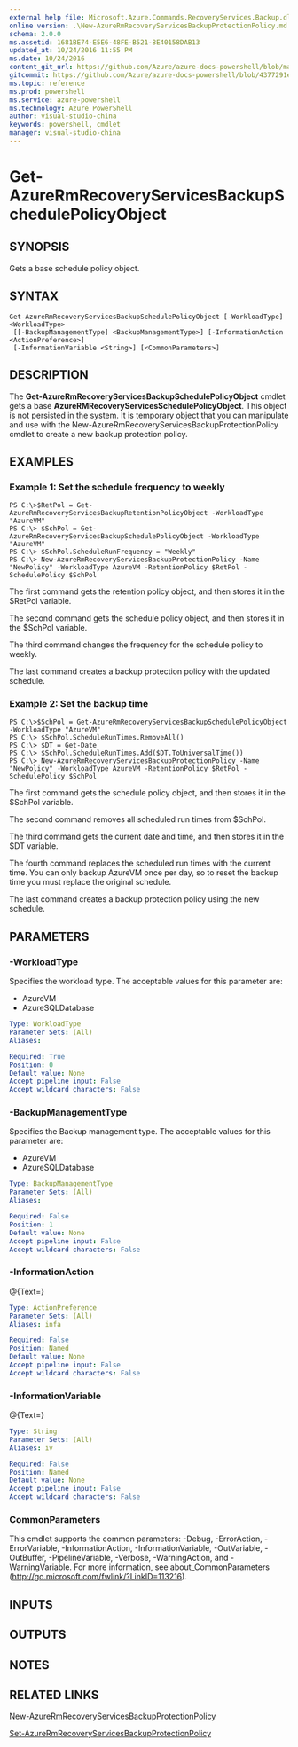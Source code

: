 ```yaml
---
external help file: Microsoft.Azure.Commands.RecoveryServices.Backup.dll-Help.xml
online version: .\New-AzureRmRecoveryServicesBackupProtectionPolicy.md
schema: 2.0.0
ms.assetid: 1681BE74-E5E6-48FE-B521-8E40158DAB13
updated_at: 10/24/2016 11:55 PM
ms.date: 10/24/2016
content_git_url: https://github.com/Azure/azure-docs-powershell/blob/master/azureps-cmdlets-docs/ResourceManager/AzureRM.RecoveryServices.Backup/v2.1.0/Get-AzureRmRecoveryServicesBackupSchedulePolicyObject.md
gitcommit: https://github.com/Azure/azure-docs-powershell/blob/4377291ee360e58e2c1c5d644155daf6a0279055/azureps-cmdlets-docs/ResourceManager/AzureRM.RecoveryServices.Backup/v2.1.0/Get-AzureRmRecoveryServicesBackupSchedulePolicyObject.md
ms.topic: reference
ms.prod: powershell
ms.service: azure-powershell
ms.technology: Azure PowerShell
author: visual-studio-china
keywords: powershell, cmdlet
manager: visual-studio-china
---
```


# Get-AzureRmRecoveryServicesBackupSchedulePolicyObject

## SYNOPSIS
Gets a base schedule policy object.

## SYNTAX

```
Get-AzureRmRecoveryServicesBackupSchedulePolicyObject [-WorkloadType] <WorkloadType>
 [[-BackupManagementType] <BackupManagementType>] [-InformationAction <ActionPreference>]
 [-InformationVariable <String>] [<CommonParameters>]
```

## DESCRIPTION
The **Get-AzureRmRecoveryServicesBackupSchedulePolicyObject** cmdlet gets a base **AzureRMRecoveryServicesSchedulePolicyObject**.
This object is not persisted in the system.
It is temporary object that you can manipulate and use with the New-AzureRmRecoveryServicesBackupProtectionPolicy cmdlet to create a new backup protection policy.

## EXAMPLES

### Example 1: Set the schedule frequency to weekly
```
PS C:\>$RetPol = Get-AzureRmRecoveryServicesBackupRetentionPolicyObject -WorkloadType "AzureVM" 
PS C:\> $SchPol = Get-AzureRmRecoveryServicesBackupSchedulePolicyObject -WorkloadType "AzureVM" 
PS C:\> $SchPol.ScheduleRunFrequency = "Weekly"
PS C:\> New-AzureRmRecoveryServicesBackupProtectionPolicy -Name "NewPolicy" -WorkloadType AzureVM -RetentionPolicy $RetPol -SchedulePolicy $SchPol
```

The first command gets the retention policy object, and then stores it in the $RetPol variable.

The second command gets the schedule policy object, and then stores it in the $SchPol variable.

The third command changes the frequency for the schedule policy to weekly.

The last command creates a backup protection policy with the updated schedule.

### Example 2: Set the backup time
```
PS C:\>$SchPol = Get-AzureRmRecoveryServicesBackupSchedulePolicyObject -WorkloadType "AzureVM" 
PS C:\> $SchPol.ScheduleRunTimes.RemoveAll()
PS C:\> $DT = Get-Date
PS C:\> $SchPol.ScheduleRunTimes.Add($DT.ToUniversalTime())
PS C:\> New-AzureRmRecoveryServicesBackupProtectionPolicy -Name "NewPolicy" -WorkloadType AzureVM -RetentionPolicy $RetPol -SchedulePolicy $SchPol
```

The first command gets the schedule policy object, and then stores it in the $SchPol variable.

The second command removes all scheduled run times from $SchPol.

The third command gets the current date and time, and then stores it in the $DT variable.

The fourth command replaces the scheduled run times with the current time.
You can only backup AzureVM once per day, so to reset the backup time you must replace the original schedule.

The last command creates a backup protection policy using the new schedule.

## PARAMETERS

### -WorkloadType
Specifies the workload type.
The acceptable values for this parameter are:

- AzureVM 
- AzureSQLDatabase

```yaml
Type: WorkloadType
Parameter Sets: (All)
Aliases: 

Required: True
Position: 0
Default value: None
Accept pipeline input: False
Accept wildcard characters: False
```

### -BackupManagementType
Specifies the Backup management type.
The acceptable values for this parameter are:

- AzureVM 
- AzureSQLDatabase

```yaml
Type: BackupManagementType
Parameter Sets: (All)
Aliases: 

Required: False
Position: 1
Default value: None
Accept pipeline input: False
Accept wildcard characters: False
```

### -InformationAction
@{Text=}

```yaml
Type: ActionPreference
Parameter Sets: (All)
Aliases: infa

Required: False
Position: Named
Default value: None
Accept pipeline input: False
Accept wildcard characters: False
```

### -InformationVariable
@{Text=}

```yaml
Type: String
Parameter Sets: (All)
Aliases: iv

Required: False
Position: Named
Default value: None
Accept pipeline input: False
Accept wildcard characters: False
```

### CommonParameters
This cmdlet supports the common parameters: -Debug, -ErrorAction, -ErrorVariable, -InformationAction, -InformationVariable, -OutVariable, -OutBuffer, -PipelineVariable, -Verbose, -WarningAction, and -WarningVariable. For more information, see about_CommonParameters (http://go.microsoft.com/fwlink/?LinkID=113216).

## INPUTS

## OUTPUTS

## NOTES

## RELATED LINKS

[New-AzureRmRecoveryServicesBackupProtectionPolicy](./New-AzureRmRecoveryServicesBackupProtectionPolicy.md)

[Set-AzureRmRecoveryServicesBackupProtectionPolicy](./Set-AzureRmRecoveryServicesBackupProtectionPolicy.md)


